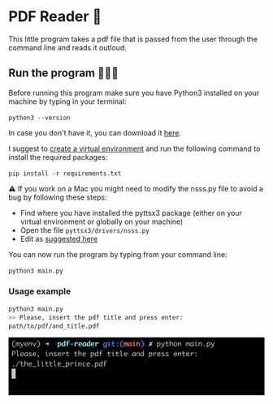 # PDF Reader 📖

This little program takes a pdf file that is passed from the user through the command line and reads it outloud.

## Run the program 🏃🏻‍♀️

Before running this program make sure you have Python3 installed on your machine by typing in your terminal:

`python3 --version`

In case you don't have it, you can download it [here](https://www.python.org/downloads/).

I suggest to [create a virtual environment](https://docs.python.org/3/library/venv.html) and run the following command to install the required packages:

`pip install -r requirements.txt`

⚠️ If you work on a Mac you might need to modify the nsss.py file to avoid a bug by following these steps: 
- Find where you have installed the pyttsx3 package (either on your virtual environment or globally on your machine)
- Open the file `pyttsx3/drivers/nsss.py`
- Edit as [suggested here](https://stackoverflow.com/a/74727956) 

You can now run the program by typing from your command line: 

`python3 main.py`

### Usage example

```bash
python3 main.py
>> Please, insert the pdf title and press enter:
path/to/pdf/and_title.pdf
```
![usage example](./images/usage_example.png)
